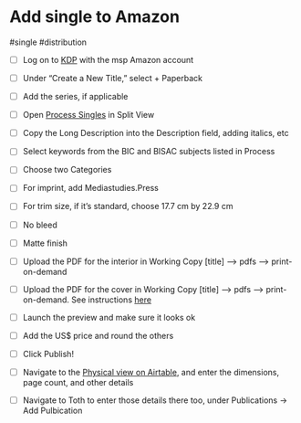 # Add single to Amazon

#single #distribution

- [ ] Log on to [KDP](https://kdp.amazon.com/en_US/bookshelf) with the msp Amazon account
- [ ] Under “Create a New Title,” select + Paperback
- [ ] Add the series, if applicable
- [ ] Open [Process Singles](x-icabmobile://x-callback-url/open?url=https://airtable.com/tblnzCOtlepm5AvFS/viwWVfwRm9rstFo9z?blocks=hide) in Split View
- [ ] Copy the Long Description into the Description field, adding italics, etc
- [ ] Select keywords from the BIC and BISAC subjects listed in Process
- [ ] Choose two Categories
- [ ] For imprint, add Mediastudies.Press
- [ ] For trim size, if it’s standard, choose 17.7 cm by 22.9 cm
- [ ] No bleed
- [ ] Matte finish
- [ ] Upload the PDF for the interior in Working Copy [title] —> pdfs —> print-on-demand
- [ ] Upload the PDF for the cover in Working Copy [title] —> pdfs —> print-on-demand. See instructions [here](https://kdp.amazon.com/en_US/help/topic/G201953020)
- [ ] Launch the preview and make sure it looks ok
- [ ] Add the US$ price and round the others
- [ ] Click Publish!
- [ ] Navigate to the [Physical view on Airtable](x-icabmobile://x-callback-url/open?url=https://airtable.com/appPjI0eV14CIXQLh/tblnzCOtlepm5AvFS/viwE86XVSC4MfVloJ?blocks=hide), and enter the dimensions, page count, and other details
- [ ] Navigate to Toth to enter those details there too, under Publications -> Add Pulbication



